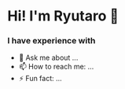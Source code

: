 <h1>Hi! I'm Ryutaro 👋</h1>

<h3>I have experience with</h3>
<p>
  
</p>

- 💬 Ask me about ...
- 📫 How to reach me: ...
- ⚡ Fun fact: ...

